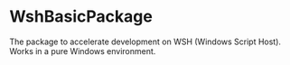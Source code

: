# WshBasicPackage
The package to accelerate development on WSH (Windows Script Host). Works in a pure Windows environment.
